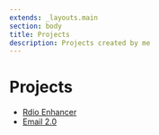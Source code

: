 ```yaml
---
extends: _layouts.main
section: body
title: Projects
description: Projects created by me
---
```

# Projects

* [Rdio Enhancer](/rdio-enhancer "Rdio Enhancer")
* [Email 2.0](/email-2.0 "Email 2.0")
